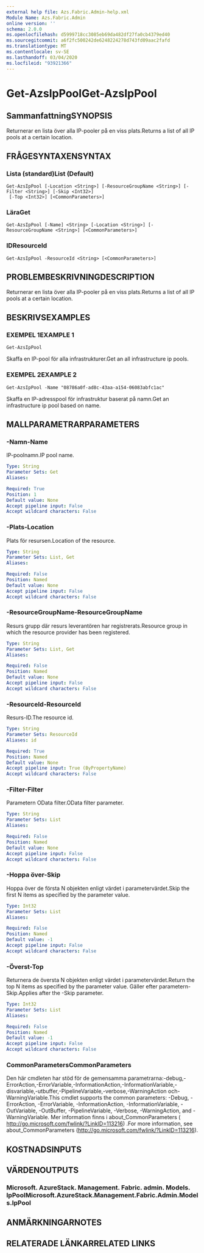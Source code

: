 ```yaml
---
external help file: Azs.Fabric.Admin-help.xml
Module Name: Azs.Fabric.Admin
online version: ''
schema: 2.0.0
ms.openlocfilehash: d5999718cc3085eb69da482df27fa0cb4379ed40
ms.sourcegitcommit: a6f2fc500242de6248224278d743fd09aac2fafd
ms.translationtype: MT
ms.contentlocale: sv-SE
ms.lasthandoff: 03/04/2020
ms.locfileid: "93921366"
---
```

# <span data-ttu-id="72d82-101">Get-AzsIpPool</span><span class="sxs-lookup"><span data-stu-id="72d82-101">Get-AzsIpPool</span></span>

## <span data-ttu-id="72d82-102">Sammanfattning</span><span class="sxs-lookup"><span data-stu-id="72d82-102">SYNOPSIS</span></span>
<span data-ttu-id="72d82-103">Returnerar en lista över alla IP-pooler på en viss plats.</span><span class="sxs-lookup"><span data-stu-id="72d82-103">Returns a list of all IP pools at a certain location.</span></span>

## <span data-ttu-id="72d82-104">FRÅGESYNTAXEN</span><span class="sxs-lookup"><span data-stu-id="72d82-104">SYNTAX</span></span>

### <span data-ttu-id="72d82-105">Lista (standard)</span><span class="sxs-lookup"><span data-stu-id="72d82-105">List (Default)</span></span>
```
Get-AzsIpPool [-Location <String>] [-ResourceGroupName <String>] [-Filter <String>] [-Skip <Int32>]
 [-Top <Int32>] [<CommonParameters>]
```

### <span data-ttu-id="72d82-106">Lära</span><span class="sxs-lookup"><span data-stu-id="72d82-106">Get</span></span>
```
Get-AzsIpPool [-Name] <String> [-Location <String>] [-ResourceGroupName <String>] [<CommonParameters>]
```

### <span data-ttu-id="72d82-107">ID</span><span class="sxs-lookup"><span data-stu-id="72d82-107">ResourceId</span></span>
```
Get-AzsIpPool -ResourceId <String> [<CommonParameters>]
```

## <span data-ttu-id="72d82-108">PROBLEMBESKRIVNING</span><span class="sxs-lookup"><span data-stu-id="72d82-108">DESCRIPTION</span></span>
<span data-ttu-id="72d82-109">Returnerar en lista över alla IP-pooler på en viss plats.</span><span class="sxs-lookup"><span data-stu-id="72d82-109">Returns a list of all IP pools at a certain location.</span></span>

## <span data-ttu-id="72d82-110">BESKRIVS</span><span class="sxs-lookup"><span data-stu-id="72d82-110">EXAMPLES</span></span>

### <span data-ttu-id="72d82-111">EXEMPEL 1</span><span class="sxs-lookup"><span data-stu-id="72d82-111">EXAMPLE 1</span></span>
```
Get-AzsIpPool
```

<span data-ttu-id="72d82-112">Skaffa en IP-pool för alla infrastrukturer.</span><span class="sxs-lookup"><span data-stu-id="72d82-112">Get an all infrastructure ip pools.</span></span>

### <span data-ttu-id="72d82-113">EXEMPEL 2</span><span class="sxs-lookup"><span data-stu-id="72d82-113">EXAMPLE 2</span></span>
```
Get-AzsIpPool -Name "08786a0f-ad8c-43aa-a154-06083abfc1ac"
```

<span data-ttu-id="72d82-114">Skaffa en IP-adresspool för infrastruktur baserat på namn.</span><span class="sxs-lookup"><span data-stu-id="72d82-114">Get an infrastructure ip pool based on name.</span></span>

## <span data-ttu-id="72d82-115">MALLPARAMETRAR</span><span class="sxs-lookup"><span data-stu-id="72d82-115">PARAMETERS</span></span>

### <span data-ttu-id="72d82-116">-Namn</span><span class="sxs-lookup"><span data-stu-id="72d82-116">-Name</span></span>
<span data-ttu-id="72d82-117">IP-poolnamn.</span><span class="sxs-lookup"><span data-stu-id="72d82-117">IP pool name.</span></span>

```yaml
Type: String
Parameter Sets: Get
Aliases:

Required: True
Position: 1
Default value: None
Accept pipeline input: False
Accept wildcard characters: False
```

### <span data-ttu-id="72d82-118">-Plats</span><span class="sxs-lookup"><span data-stu-id="72d82-118">-Location</span></span>
<span data-ttu-id="72d82-119">Plats för resursen.</span><span class="sxs-lookup"><span data-stu-id="72d82-119">Location of the resource.</span></span>

```yaml
Type: String
Parameter Sets: List, Get
Aliases:

Required: False
Position: Named
Default value: None
Accept pipeline input: False
Accept wildcard characters: False
```

### <span data-ttu-id="72d82-120">-ResourceGroupName</span><span class="sxs-lookup"><span data-stu-id="72d82-120">-ResourceGroupName</span></span>
<span data-ttu-id="72d82-121">Resurs grupp där resurs leverantören har registrerats.</span><span class="sxs-lookup"><span data-stu-id="72d82-121">Resource group in which the resource provider has been registered.</span></span>

```yaml
Type: String
Parameter Sets: List, Get
Aliases:

Required: False
Position: Named
Default value: None
Accept pipeline input: False
Accept wildcard characters: False
```

### <span data-ttu-id="72d82-122">-ResourceId</span><span class="sxs-lookup"><span data-stu-id="72d82-122">-ResourceId</span></span>
<span data-ttu-id="72d82-123">Resurs-ID.</span><span class="sxs-lookup"><span data-stu-id="72d82-123">The resource id.</span></span>

```yaml
Type: String
Parameter Sets: ResourceId
Aliases: id

Required: True
Position: Named
Default value: None
Accept pipeline input: True (ByPropertyName)
Accept wildcard characters: False
```

### <span data-ttu-id="72d82-124">-Filter</span><span class="sxs-lookup"><span data-stu-id="72d82-124">-Filter</span></span>
<span data-ttu-id="72d82-125">Parametern OData filter.</span><span class="sxs-lookup"><span data-stu-id="72d82-125">OData filter parameter.</span></span>

```yaml
Type: String
Parameter Sets: List
Aliases:

Required: False
Position: Named
Default value: None
Accept pipeline input: False
Accept wildcard characters: False
```

### <span data-ttu-id="72d82-126">-Hoppa över</span><span class="sxs-lookup"><span data-stu-id="72d82-126">-Skip</span></span>
<span data-ttu-id="72d82-127">Hoppa över de första N objekten enligt värdet i parametervärdet.</span><span class="sxs-lookup"><span data-stu-id="72d82-127">Skip the first N items as specified by the parameter value.</span></span>

```yaml
Type: Int32
Parameter Sets: List
Aliases:

Required: False
Position: Named
Default value: -1
Accept pipeline input: False
Accept wildcard characters: False
```

### <span data-ttu-id="72d82-128">-Överst</span><span class="sxs-lookup"><span data-stu-id="72d82-128">-Top</span></span>
<span data-ttu-id="72d82-129">Returnera de översta N objekten enligt värdet i parametervärdet.</span><span class="sxs-lookup"><span data-stu-id="72d82-129">Return the top N items as specified by the parameter value.</span></span>
<span data-ttu-id="72d82-130">Gäller efter parametern-Skip.</span><span class="sxs-lookup"><span data-stu-id="72d82-130">Applies after the -Skip parameter.</span></span>

```yaml
Type: Int32
Parameter Sets: List
Aliases:

Required: False
Position: Named
Default value: -1
Accept pipeline input: False
Accept wildcard characters: False
```

### <span data-ttu-id="72d82-131">CommonParameters</span><span class="sxs-lookup"><span data-stu-id="72d82-131">CommonParameters</span></span>
<span data-ttu-id="72d82-132">Den här cmdleten har stöd för de gemensamma parametrarna:-debug,-ErrorAction,-ErrorVariable,-InformationAction,-InformationVariable,-disvariable,-utbuffer,-PipelineVariable,-verbose,-WarningAction och-WarningVariable.</span><span class="sxs-lookup"><span data-stu-id="72d82-132">This cmdlet supports the common parameters: -Debug, -ErrorAction, -ErrorVariable, -InformationAction, -InformationVariable, -OutVariable, -OutBuffer, -PipelineVariable, -Verbose, -WarningAction, and -WarningVariable.</span></span> <span data-ttu-id="72d82-133">Mer information finns i about_CommonParameters ( http://go.microsoft.com/fwlink/?LinkID=113216) .</span><span class="sxs-lookup"><span data-stu-id="72d82-133">For more information, see about_CommonParameters (http://go.microsoft.com/fwlink/?LinkID=113216).</span></span>

## <span data-ttu-id="72d82-134">KOSTNADS</span><span class="sxs-lookup"><span data-stu-id="72d82-134">INPUTS</span></span>

## <span data-ttu-id="72d82-135">VÄRDEN</span><span class="sxs-lookup"><span data-stu-id="72d82-135">OUTPUTS</span></span>

### <span data-ttu-id="72d82-136">Microsoft. AzureStack. Management. Fabric. admin. Models. IpPool</span><span class="sxs-lookup"><span data-stu-id="72d82-136">Microsoft.AzureStack.Management.Fabric.Admin.Models.IpPool</span></span>

## <span data-ttu-id="72d82-137">ANMÄRKNINGAR</span><span class="sxs-lookup"><span data-stu-id="72d82-137">NOTES</span></span>

## <span data-ttu-id="72d82-138">RELATERADE LÄNKAR</span><span class="sxs-lookup"><span data-stu-id="72d82-138">RELATED LINKS</span></span>
